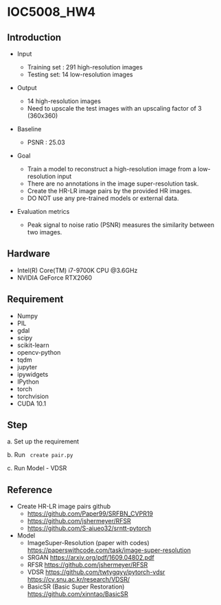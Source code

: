 # IOC5008_HW4

## Introduction

* Input
    * Training set : 291 high-resolution images
    * Testing set: 14 low-resolution images

* Output
    * 14 high-resolution images
    * Need to upscale the test images with an upscaling factor of 3 (360x360)

* Baseline
    * PSNR : 25.03 
   
* Goal
    * Train a model to reconstruct a high-resolution image from a low-resolution input 
    * There are no annotations in the image super-resolution task.
    * Create the HR-LR image pairs by the provided HR images.
    * DO NOT use any pre-trained models or external data.
    
* Evaluation metrics
    * Peak signal to noise ratio (PSNR) measures the similarity between two images.
    
## Hardware
* Intel(R) Core(TM) i7-9700K CPU @3.6GHz
* NVIDIA GeForce RTX2060

## Requirement
- Numpy
- PIL
- gdal
- scipy
- scikit-learn
- opencv-python
- tqdm
- jupyter
- ipywidgets
- IPython
- torch
- torchvision
- CUDA 10.1

## Step

a. Set up the requirement 

b. Run ``` create pair.py```

c. Run Model - VDSR

## Reference
* Create HR-LR image pairs github
   * https://github.com/Paper99/SRFBN_CVPR19
   * https://github.com/jshermeyer/RFSR
   * https://github.com/S-aiueo32/srntt-pytorch
* Model
   * ImageSuper-Resolution (paper with codes)
   https://paperswithcode.com/task/image-super-resolution
   * SRGAN
   https://arxiv.org/pdf/1609.04802.pdf
   * RFSR
   https://github.com/jshermeyer/RFSR
   * VDSR
   https://github.com/twtygqyy/pytorch-vdsr
   https://cv.snu.ac.kr/research/VDSR/
   * BasicSR (Basic Super Restoration)
   https://github.com/xinntao/BasicSR
